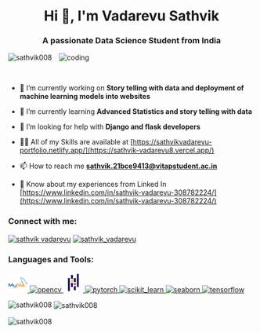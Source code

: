 <h1 align="center">Hi 👋, I'm Vadarevu Sathvik</h1>
<h3 align="center">A passionate Data Science Student from India</h3>
<img align="right" alt="coding" width="400" src="https://cdn.dribbble.com/users/44433/screenshots/5957058/data-scientist-without-nose.gif">

<p align="left"> <img src="https://komarev.com/ghpvc/?username=sathvik008&label=Profile%20views&color=0e75b6&style=flat" alt="sathvik008" /> </p>

<p align="left"> <a href="https://twitter.com/" target="blank"><img src="https://img.shields.io/twitter/follow/?logo=twitter&style=for-the-badge" alt="" /></a> </p>

- 🔭 I’m currently working on **Story telling with data and deployment of machine learning models into websites**

- 🌱 I’m currently learning **Advanced Statistics and story telling with data**

- 🤝 I’m looking for help with **Django and flask developers**

- 👨‍💻 All of my Skills are available at [https://sathvikvadarevu-portfolio.netlify.app/](https://sathvik-vadarevu8.vercel.app/)

- 📫 How to reach me **sathvik.21bce9413@vitapstudent.ac.in**

- 📄 Know about my experiences from Linked In [https://www.linkedin.com/in/sathvik-vadarevu-308782224/](https://www.linkedin.com/in/sathvik-vadarevu-308782224/)

<h3 align="left">Connect with me:</h3>
<p align="left">
<a href="https://kaggle.com/sathvik vadarevu" target="blank"><img align="center" src="https://raw.githubusercontent.com/rahuldkjain/github-profile-readme-generator/master/src/images/icons/Social/kaggle.svg" alt="sathvik vadarevu" height="30" width="40" /></a>
<a href="https://instagram.com/sathvik_vadarevu" target="blank"><img align="center" src="https://raw.githubusercontent.com/rahuldkjain/github-profile-readme-generator/master/src/images/icons/Social/instagram.svg" alt="sathvik_vadarevu" height="30" width="40" /></a>
</p>

<h3 align="left">Languages and Tools:</h3>
<p align="left"> <a href="https://www.mysql.com/" target="_blank" rel="noreferrer"> <img src="https://raw.githubusercontent.com/devicons/devicon/master/icons/mysql/mysql-original-wordmark.svg" alt="mysql" width="40" height="40"/> </a> <a href="https://opencv.org/" target="_blank" rel="noreferrer"> <img src="https://www.vectorlogo.zone/logos/opencv/opencv-icon.svg" alt="opencv" width="40" height="40"/> </a> <a href="https://pandas.pydata.org/" target="_blank" rel="noreferrer"> <img src="https://raw.githubusercontent.com/devicons/devicon/2ae2a900d2f041da66e950e4d48052658d850630/icons/pandas/pandas-original.svg" alt="pandas" width="40" height="40"/> </a> <a href="https://pytorch.org/" target="_blank" rel="noreferrer"> <img src="https://www.vectorlogo.zone/logos/pytorch/pytorch-icon.svg" alt="pytorch" width="40" height="40"/> </a> <a href="https://scikit-learn.org/" target="_blank" rel="noreferrer"> <img src="https://upload.wikimedia.org/wikipedia/commons/0/05/Scikit_learn_logo_small.svg" alt="scikit_learn" width="40" height="40"/> </a> <a href="https://seaborn.pydata.org/" target="_blank" rel="noreferrer"> <img src="https://seaborn.pydata.org/_images/logo-mark-lightbg.svg" alt="seaborn" width="40" height="40"/> </a> <a href="https://www.tensorflow.org" target="_blank" rel="noreferrer"> <img src="https://www.vectorlogo.zone/logos/tensorflow/tensorflow-icon.svg" alt="tensorflow" width="40" height="40"/> </a> </p>

<p><img align="left" src="https://github-readme-stats.vercel.app/api/top-langs?username=sathvik008&show_icons=true&locale=en&layout=compact" alt="sathvik008" /></p>

<p>&nbsp;<img align="center" src="https://github-readme-stats.vercel.app/api?username=sathvik008&show_icons=true&locale=en" alt="sathvik008" /></p>

<p><img align="center" src="https://github-readme-streak-stats.herokuapp.com/?user=sathvik008&" alt="sathvik008" /></p>
